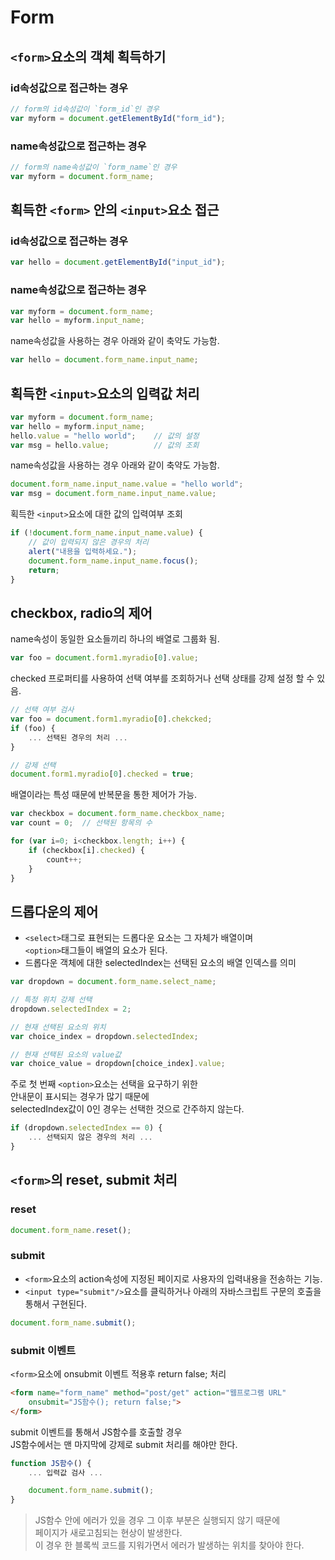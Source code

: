 # Form

## `<form>`요소의 객체 획득하기
### id속성값으로 접근하는 경우
```javascript
// form의 id속성값이 `form_id`인 경우
var myform = document.getElementById("form_id");
```
### name속성값으로 접근하는 경우
```javascript
// form의 name속성값이 `form_name`인 경우
var myform = document.form_name;
```

## 획득한 `<form>` 안의 `<input>`요소 접근
### id속성값으로 접근하는 경우
```javascript
var hello = document.getElementById("input_id");
```
### name속성값으로 접근하는 경우
```javascript
var myform = document.form_name;
var hello = myform.input_name;
```
name속성값을 사용하는 경우 아래와 같이 축약도 가능함.
```javascript
var hello = document.form_name.input_name;
```
## 획득한 `<input>`요소의 입력값 처리
```javascript
var myform = document.form_name;
var hello = myform.input_name;
hello.value = "hello world";	// 값의 설정
var msg = hello.value;			// 값의 조회
```

name속성값을 사용하는 경우 아래와 같이 축약도 가능함.
```javascript
document.form_name.input_name.value = "hello world";
var msg = document.form_name.input_name.value;
```

획득한 `<input>`요소에 대한 값의 입력여부 조회
```javascript
if (!document.form_name.input_name.value) {
	// 값이 입력되지 않은 경우의 처리
	alert("내용을 입력하세요.");
	document.form_name.input_name.focus();
	return;
}
```

## checkbox, radio의 제어
name속성이 동일한 요소들끼리 하나의 배열로 그룹화 됨.
```javascript
var foo = document.form1.myradio[0].value;
```

checked 프로퍼티를 사용하여 선택 여부를 조회하거나 선택 상태를 강제 설정 할 수 있음.
```javascript
// 선택 여부 검사
var foo = document.form1.myradio[0].chekcked;
if (foo) {
	... 선택된 경우의 처리 ...
}

// 강제 선택
document.form1.myradio[0].checked = true;
```

배열이라는 특성 때문에 반복문을 통한 제어가 가능.
```javascript
var checkbox = document.form_name.checkbox_name;
var count = 0;	// 선택된 항목의 수

for (var i=0; i<checkbox.length; i++) {
	if (checkbox[i].checked) {
		count++;
	}
}
```

## 드롭다운의 제어
- `<select>`태그로 표현되는 드롭다운 요소는 그 자체가 배열이며<br/>`<option>`태그들이 배열의 요소가 된다.
- 드롭다운 객체에 대한 selectedIndex는 선택된 요소의 배열 인덱스를 의미

```javascript
var dropdown = document.form_name.select_name;

// 특정 위치 강제 선택
dropdown.selectedIndex = 2;

// 현재 선택된 요소의 위치
var choice_index = dropdown.selectedIndex;

// 현재 선택된 요소의 value값
var choice_value = dropdown[choice_index].value;
```

주로 첫 번째 `<option>`요소는 선택을 요구하기 위한<br/>
안내문이 표시되는 경우가 많기 때문에<br/>
selectedIndex값이 0인 경우는 선택한 것으로 간주하지 않는다.

```javascript
if (dropdown.selectedIndex == 0) {
	... 선택되지 않은 경우의 처리 ...
}
```

## `<form>`의 reset, submit 처리

### reset
```javascript
document.form_name.reset();
```

### submit
- `<form>`요소의 action속성에 지정된 페이지로 사용자의 입력내용을 전송하는 기능.
- `<input type="submit"/>`요소를 클릭하거나 아래의 자바스크립트 구문의 호출을 통해서 구현된다.
```javascript
document.form_name.submit();
```

### submit 이벤트
`<form>`요소에 onsubmit 이벤트 적용후 return false; 처리

```html
<form name="form_name" method="post/get" action="웹프로그램 URL"
	onsubmit="JS함수(); return false;">
</form>
````

submit 이벤트를 통해서 JS함수를 호출할 경우 <br/> JS함수에서는 맨 마지막에 강제로 submit 처리를 해야만 한다.

```javascript
function JS함수() {
	... 입력값 검사 ...

	document.form_name.submit();
}
```

> JS함수 안에 에러가 있을 경우 그 이후 부분은 실행되지 않기 때문에<br/>페이지가 새로고침되는 현상이 발생한다.<br/> 이 경우 한 블록씩 코드를 지워가면서 에러가 발생하는 위치를 찾아야 한다.
